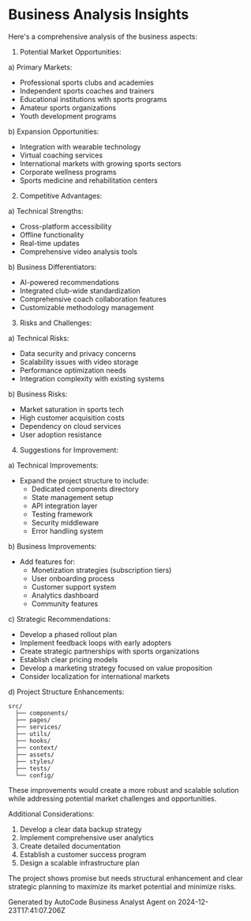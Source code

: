 # Business Analysis Insights

Here's a comprehensive analysis of the business aspects:

1. Potential Market Opportunities:

a) Primary Markets:

- Professional sports clubs and academies
- Independent sports coaches and trainers
- Educational institutions with sports programs
- Amateur sports organizations
- Youth development programs

b) Expansion Opportunities:

- Integration with wearable technology
- Virtual coaching services
- International markets with growing sports sectors
- Corporate wellness programs
- Sports medicine and rehabilitation centers

2. Competitive Advantages:

a) Technical Strengths:

- Cross-platform accessibility
- Offline functionality
- Real-time updates
- Comprehensive video analysis tools

b) Business Differentiators:

- AI-powered recommendations
- Integrated club-wide standardization
- Comprehensive coach collaboration features
- Customizable methodology management

3. Risks and Challenges:

a) Technical Risks:

- Data security and privacy concerns
- Scalability issues with video storage
- Performance optimization needs
- Integration complexity with existing systems

b) Business Risks:

- Market saturation in sports tech
- High customer acquisition costs
- Dependency on cloud services
- User adoption resistance

4. Suggestions for Improvement:

a) Technical Improvements:

- Expand the project structure to include:
    - Dedicated components directory
    - State management setup
    - API integration layer
    - Testing framework
    - Security middleware
    - Error handling system

b) Business Improvements:

- Add features for:
    - Monetization strategies (subscription tiers)
    - User onboarding process
    - Customer support system
    - Analytics dashboard
    - Community features

c) Strategic Recommendations:

- Develop a phased rollout plan
- Implement feedback loops with early adopters
- Create strategic partnerships with sports organizations
- Establish clear pricing models
- Develop a marketing strategy focused on value proposition
- Consider localization for international markets

d) Project Structure Enhancements:

```
src/
  ├── components/
  ├── pages/
  ├── services/
  ├── utils/
  ├── hooks/
  ├── context/
  ├── assets/
  ├── styles/
  ├── tests/
  └── config/
```

These improvements would create a more robust and scalable solution while addressing potential
market challenges and opportunities.

Additional Considerations:

1. Develop a clear data backup strategy
2. Implement comprehensive user analytics
3. Create detailed documentation
4. Establish a customer success program
5. Design a scalable infrastructure plan

The project shows promise but needs structural enhancement and clear strategic planning to maximize
its market potential and minimize risks.

Generated by AutoCode Business Analyst Agent on 2024-12-23T17:41:07.206Z
